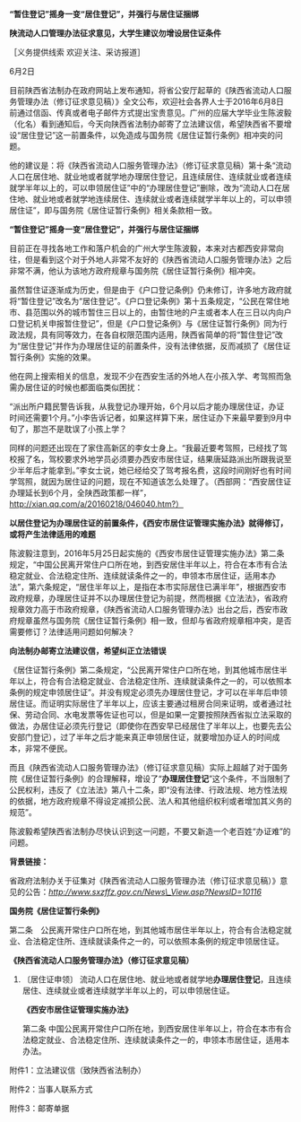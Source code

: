 **“暂住登记”摇身一变“居住登记”，并强行与居住证捆绑**

**陕流动人口管理办法征求意见，大学生建议勿增设居住证条件**

［义务提供线索 欢迎关注、采访报道］

6月2日

目前陕西省法制办在政府网站上发布通知，将省公安厅起草的《陕西省流动人口服务管理办法（修订征求意见稿）》全文公布，欢迎社会各界人士于2016年6月8日前通过信函、传真或者电子邮件方式提出宝贵意见。广州的应届大学毕业生陈波毅（化名）看到通知后，今天向陕西省法制办邮寄了立法建议信，希望陕西省不要增设“居住登记”这一前置条件，以免造成与国务院《居住证暂行条例》相冲突的问题。

他的建议是：将《陕西省流动人口服务管理办法》（修订征求意见稿）第十条“流动人口在居住地、就业地或者就学地办理居住登记，且连续居住、连续就业或者连续就学半年以上的，可以申领居住证”中的“办理居住登记”删除，改为“流动人口在居住地、就业地或者就学地连续居住、连续就业或者连续就学半年以上的，可以申领居住证”，即与国务院《居住证暂行条例》相关条款相一致。

**“暂住登记”摇身一变“居住登记”，并强行与居住证捆绑**

目前正在寻找各地工作和落户机会的广州大学生陈波毅，本来对古都西安非常向往，但是看到这个对于外地人非常不友好的《陕西省流动人口服务管理办法》之后非常不满，他认为该地方政府规章与国务院《居住证暂行条例》相冲突。

虽然暂住证逐渐成为历史，但是由于《户口登记条例》仍未修订，许多地方政府就将“暂住登记”改名为“居住登记”。《户口登记条例》第十五条规定，“公民在常住地市、县范围以外的城市暂住三日以上的，由暂住地的户主或者本人在三日以内向户口登记机关申报暂住登记”，但是《户口登记条例》与《居住证暂行条例》同为行政法规，具有同等效力，在各自权限范围内适用，陕西省简单的将“暂住登记”改为“居住登记”并作为办理居住证的前置条件，没有法律依据，反而减损了《居住证暂行条例》实施的效果。

他在网上搜索相关的信息，发现不少在西安生活的外地人在小孩入学、考驾照而急需办居住证的时候也都面临类似困扰：

“派出所户籍民警告诉我，从我登记办理开始，6个月以后才能办理居住证，办证时间还需要1个月。”小李告诉记者，如果这样算下来，居住证办下来最早要到9月中旬了，那岂不是耽误了小孩上学？

同样的问题还出现在了家住高新区的李女士身上。“我最近要考驾照，已经找了驾校报了名，驾校要求外地学员必须要办西安市居住证，结果唐延路派出所跟我说至少半年后才能拿到。”李女士说，她已经给交了驾考报名费，这段时间刚好也有时间学驾照，就因为居住证的问题，现在不知道该怎么处理了。（西部网：“西安居住证办理延长到6个月，全陕西政策都一样”，http://xian.qq.com/a/20160218/046040.htm?）

**以居住登记为办理居住证的前置条件，《西安市居住证管理实施办法》就得修订，或将产生法律适用的难题**

陈波毅注意到，2016年5月25日起实施的《西安市居住证管理实施办法》第二条规定，“中国公民离开常住户口所在地，到西安居住半年以上，符合在本市有合法稳定就业、合法稳定住所、连续就读条件之一的，申领本市居住证，适用本办法”，第六条规定，“居住半年以上，是指在本市实际居住已满半年”，根据西安市政府规章，办理居住证并不以办理居住登记为前提，然而根据《立法法》，省政府规章效力高于市政府规章，《陕西省流动人口服务管理办法》出台之后，西安市政府规章虽然与国务院《居住证暂行条例》相一致，但却与省政府规章相冲突，是否需要修订？法律适用问题如何解决？

**向法制办邮寄立法建议信，希望纠正立法错误**

《居住证暂行条例》第二条规定，“公民离开常住户口所在地，到其他城市居住半年以上，符合有合法稳定就业、合法稳定住所、连续就读条件之一的，可以依照本条例的规定申领居住证”。并没有规定必须先办理居住登记，才可以在半年后申领居住证。而证明实际居住了半年以上，应该主要通过租房合同来证明，或者通过社保、劳动合同、水电发票等佐证也可以，但是如果一定要按照陕西省拟立法采取的做法，办居住证必须先行登记（即使你在西安早已经居住了半年以上，也要先去公安部门登记），过了半年之后才能来真正申领居住证，就要增加办证人的时间成本，非常不便民。

而且《陕西省流动人口服务管理办法》（修订征求意见稿）实际上超越了对于国务院《居住证暂行条例》的合理解释，增设了“**办理居住登记**”这个条件，不当限制了公民权利，违反了《立法法》第八十二条，即“没有法律、行政法规、地方性法规的依据，地方政府规章不得设定减损公民、法人和其他组织权利或者增加其义务的规范”。

陈波毅希望陕西省法制办尽快认识到这一问题，不要又新造一个老百姓“办证难”的问题。

**背景链接：**

省政府法制办关于征集对《陕西省流动人口服务管理办法（修订征求意见稿）》意见的公告：*http://www.sxzffz.gov.cn/News\_View.asp?NewsID=10116*

**国务院《居住证暂行条例》**

第二条　公民离开常住户口所在地，到其他城市居住半年以上，符合有合法稳定就业、合法稳定住所、连续就读条件之一的，可以依照本条例的规定申领居住证。

**《陕西省流动人口服务管理办法》（修订征求意见稿）**

1.  〔居住证申领〕 流动人口在居住地、就业地或者就学地**办理居住登记**，且连续居住、连续就业或者连续就学半年以上的，可以申领居住证。

    **《西安市居住证管理实施办法》**

    第二条 中国公民离开常住户口所在地，到西安居住半年以上，符合在本市有合法稳定就业、合法稳定住所、连续就读条件之一的，申领本市居住证，适用本办法。

附件1：立法建议信（致陕西省法制办）

附件2：当事人联系方式

附件3：邮寄单据

